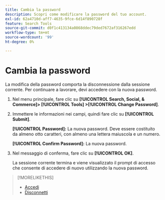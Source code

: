 ```yaml
---
title: Cambia la password
description: Scopri come modificare la password del tuo account.
exl-id: 62a4710d-aff7-4635-9fce-6d14f890728f
feature: Search Tools
source-git-commit: d0f1c413134a0868ddec79ded7672af316267edd
workflow-type: tm+mt
source-wordcount: '99'
ht-degree: 0%

---
```


# Cambia la password

La modifica della password comporta la disconnessione dalla sessione corrente. Per continuare a lavorare, devi accedere con la nuova password.

1. Nel menu principale, fare clic su **[!UICONTROL Search, Social, & Commerce]> [!UICONTROL Tools] >[!UICONTROL Change Password]**.

1. Immettere le informazioni nei campi, quindi fare clic su **[!UICONTROL Submit]**.

   **[!UICONTROL Password]:** La nuova password. Deve essere costituito da almeno otto caratteri, con almeno una lettera maiuscola e un numero.

   **[!UICONTROL Confirm Password]:** La nuova password.

1. Nel messaggio di conferma, fare clic su **[!UICONTROL OK]**.

   La sessione corrente termina e viene visualizzato il prompt di accesso che consente di accedere di nuovo utilizzando la nuova password.

>[!MORELIKETHIS]
>
>* [Accedi](/help/search-social-commerce/getting-started/sign-in.md)
>* [Disconnetti](/help/search-social-commerce/getting-started/sign-out.md)
